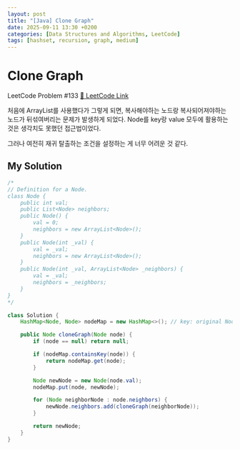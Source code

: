 ```yaml
---
layout: post
title: "[Java] Clone Graph"
date: 2025-09-11 13:30 +0200
categories: [Data Structures and Algorithms, LeetCode]
tags: [hashset, recursion, graph, medium]
---
```


# Clone Graph

LeetCode Problem #133 [🔗 LeetCode Link](https://leetcode.com/problems/clone-graph/)


처음에 ArrayList를 사용했다가 그렇게 되면, 복사해야하는 노드랑 복사되어져야하는 노드가 뒤섞여버리는 문제가 발생하게 되었다. Node를 key랑 value 모두에 활용하는 것은 생각치도 못했던 접근법이었다.

그러나 여전히 재귀 탈출하는 조건을 설정하는 게 너무 어려운 것 같다. 



## My Solution

```java
/*
// Definition for a Node.
class Node {
    public int val;
    public List<Node> neighbors;
    public Node() {
        val = 0;
        neighbors = new ArrayList<Node>();
    }
    public Node(int _val) {
        val = _val;
        neighbors = new ArrayList<Node>();
    }
    public Node(int _val, ArrayList<Node> _neighbors) {
        val = _val;
        neighbors = _neighbors;
    }
}
*/

class Solution {
    HashMap<Node, Node> nodeMap = new HashMap<>(); // key: original Node, value: copied Node

    public Node cloneGraph(Node node) {
        if (node == null) return null;

        if (nodeMap.containsKey(node)) {
            return nodeMap.get(node);
        }

        Node newNode = new Node(node.val);
        nodeMap.put(node, newNode);

        for (Node neighborNode : node.neighbors) {
            newNode.neighbors.add(cloneGraph(neighborNode));
        }

        return newNode;
    }
}
```